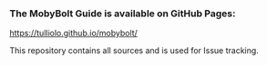 ### The MobyBolt Guide is available on GitHub Pages:
https://tulliolo.github.io/mobybolt/

This repository contains all sources and is used for Issue tracking.